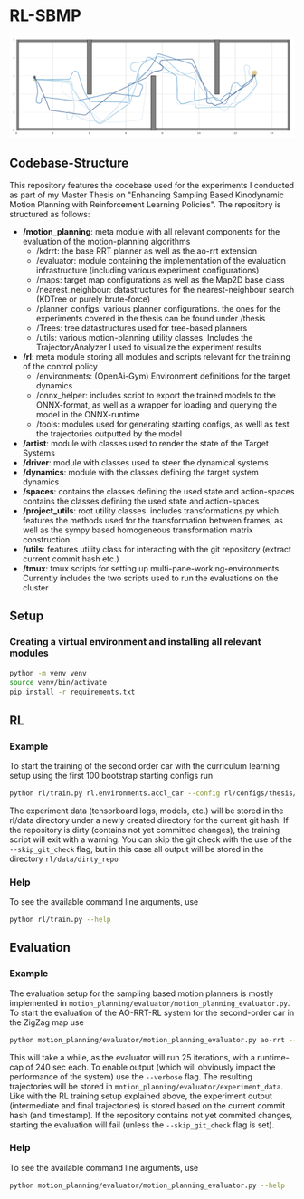 # RL-SBMP
![AO-RRT-RL: first-order car zig zag map](./figures/trajectory_overlay_first_order_car_zigzag_rl_2023-08-04_13_48.png)

## Codebase-Structure
This repository features the codebase used for the experiments I conducted as part of my Master Thesis on "Enhancing Sampling Based Kinodynamic Motion Planning with Reinforcement Learning Policies".
The repository is structured as follows:
- **/motion_planning**: meta module with all relevant components for the evaluation of the motion-planning algorithms
    - /kdrrt: the base RRT planner as well as the ao-rrt extension
    - /evaluator: module containing the implementation of the evaluation infrastructure (including various experiment configurations)
    - /maps: target map configurations as well as the Map2D base class
    - /nearest_neighbour: datastructures for the nearest-neighbour search (KDTree or purely brute-force)
    - /planner_configs: various planner configurations. the ones for the experiments covered in the thesis can be found under /thesis
    - /Trees: tree datastructures used for tree-based planners
    - /utils: various motion-planning utility classes. Includes the TrajectoryAnalyzer I used to visualize the experiment results
- **/rl**: meta module storing all modules and scripts relevant for the training of the control policy
  - /environments: (OpenAi-Gym) Environment definitions for the target dynamics
  - /onnx_helper: includes script to export the trained models to the ONNX-format, as well as a wrapper for loading and querying the model in the ONNX-runtime
  - /tools: modules used for generating starting configs, as welll as test the trajectories outputted by the model
- **/artist**: module with classes used to render the state of the Target Systems 
- **/driver**: module with classes used to steer the dynamical systems
- **/dynamics**: module with the classes defining the target system dynamics
- **/spaces**: contains the classes defining the used state and action-spaces contains the classes defining the used state and action-spaces
- **/project\_utils**: root utility classes. includes transformations.py which features the methods used for the transformation between frames, as well as the sympy based homogeneous transformation matrix construction.
- **/utils**: features utility class for interacting with the git repository (extract current commit hash etc.)
- **/tmux**: tmux scripts for setting up multi-pane-working-environments. Currently includes the two scripts used to run the evaluations on the cluster

## Setup
### Creating a virtual environment and installing all relevant modules
```bash
python -m venv venv
source venv/bin/activate
pip install -r requirements.txt
```
## RL
### Example
To start the training of the second order car with the curriculum learning setup using the first 100 bootstrap starting configs run
```bash
python rl/train.py rl.environments.accl_car --config rl/configs/thesis/curriculum/curriculum_learning_config_100.yaml -n 1_000_000
```
The experiment data (tensorboard logs, models, etc.)  will be stored in the rl/data directory under a newly created directory for the current git hash.
If the repository is dirty (contains not yet committed changes), the training script will exit with a warning.
You can skip the git check with the use of the `--skip_git_check` flag, but in this case all output will be stored in the directory `rl/data/dirty_repo`
### Help
To see the available command line arguments, use
```bash
python rl/train.py --help
```

## Evaluation
### Example
The evaluation setup for the sampling based motion planners is mostly implemented in `motion_planning/evaluator/motion_planning_evaluator.py`.
To start the evaluation of the AO-RRT-RL system for the second-order car in the ZigZag map use
```bash
python motion_planning/evaluator/motion_planning_evaluator.py ao-rrt --conf motion_planning/evaluator/experiment_configs/cluster/thesis/second-order-car/zigzag/2023-07-25_9_second_order_car_zigzag_rl.yaml 
```
This will take a while, as the evaluator will run 25 iterations, with a runtime-cap of 240 sec each.
To enable output (which will obviously impact the performance of the system) use the `--verbose` flag.
The resulting trajectories will be stored in `motion_planning/evaluator/experiment_data`. Like with the RL training setup explained
above, the experiment output (intermediate and final trajectories) is stored based on the current commit hash (and timestamp).
If the repository contains not yet commited changes, starting the evaluation will fail (unless the `--skip_git_check` flag is set).

### Help
To see the available command line arguments, use
```bash
python motion_planning/evaluator/motion_planning_evaluator.py --help
```






